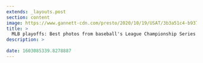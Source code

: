 ```yaml
--- 
extends: _layouts.post 
section: content 
image: https://www.gannett-cdn.com/presto/2020/10/19/USAT/3b3a51c4-b937-4d62-b4cf-2d479be804e3-USATSI_15087305.jpg?crop=2105%2C1184%2Cx133%2Cy407&width=1200 
title: > 
  MLB playoffs: Best photos from baseball's League Championship Series 
description: > 
   
date: 1603085339.8278887 
--- 
```

